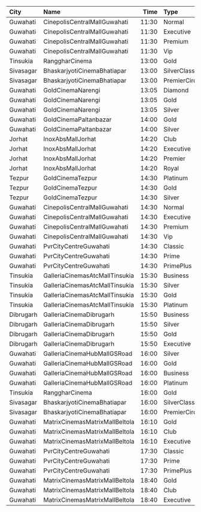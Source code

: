 | City      | Name                           |  Time | Type          | Price | Capacity | Booked |
| :-------- | :----------------------------- | ----: | :------------ | ----: | -------: | -----: |
| Guwahati  | CinepolisCentralMallGuwahati   | 11:30 | Normal        |  140₹ |       12 |      0 |
| Guwahati  | CinepolisCentralMallGuwahati   | 11:30 | Executive     |  160₹ |       58 |      2 |
| Guwahati  | CinepolisCentralMallGuwahati   | 11:30 | Premium       |  180₹ |       26 |      5 |
| Guwahati  | CinepolisCentralMallGuwahati   | 11:30 | Vip           |  400₹ |        2 |      0 |
| Tinsukia  | RanggharCinema                 | 13:00 | Gold          |  180₹ |       75 |      0 |
| Sivasagar | BhaskarjyotiCinemaBhatiapar    | 13:00 | SilverClass   |  200₹ |      176 |    132 |
| Sivasagar | BhaskarjyotiCinemaBhatiapar    | 13:00 | PremierCircle |  150₹ |      315 |    273 |
| Guwahati  | GoldCinemaNarengi              | 13:05 | Diamond       |  130₹ |      100 |      0 |
| Guwahati  | GoldCinemaNarengi              | 13:05 | Gold          |  110₹ |      100 |      0 |
| Guwahati  | GoldCinemaNarengi              | 13:05 | Silver        |   90₹ |      100 |      0 |
| Guwahati  | GoldCinemaPaltanbazar          | 14:00 | Gold          |  120₹ |      100 |      0 |
| Guwahati  | GoldCinemaPaltanbazar          | 14:00 | Silver        |  100₹ |      100 |      0 |
| Jorhat    | InoxAbsMallJorhat              | 14:20 | Club          |  210₹ |       26 |      0 |
| Jorhat    | InoxAbsMallJorhat              | 14:20 | Executive     |  150₹ |        7 |      0 |
| Jorhat    | InoxAbsMallJorhat              | 14:20 | Premier       |  100₹ |       15 |      0 |
| Jorhat    | InoxAbsMallJorhat              | 14:20 | Royal         |  300₹ |        7 |      0 |
| Tezpur    | GoldCinemaTezpur               | 14:30 | Platinum      |  150₹ |      100 |      0 |
| Tezpur    | GoldCinemaTezpur               | 14:30 | Gold          |  120₹ |      100 |      0 |
| Tezpur    | GoldCinemaTezpur               | 14:30 | Silver        |  100₹ |      100 |      0 |
| Guwahati  | CinepolisCentralMallGuwahati   | 14:30 | Normal        |  140₹ |       12 |      0 |
| Guwahati  | CinepolisCentralMallGuwahati   | 14:30 | Executive     |  160₹ |       58 |      0 |
| Guwahati  | CinepolisCentralMallGuwahati   | 14:30 | Premium       |  180₹ |       26 |      0 |
| Guwahati  | CinepolisCentralMallGuwahati   | 14:30 | Vip           |  400₹ |        2 |      0 |
| Guwahati  | PvrCityCentreGuwahati          | 14:30 | Classic       |  180₹ |       40 |     20 |
| Guwahati  | PvrCityCentreGuwahati          | 14:30 | Prime         |  190₹ |       82 |     41 |
| Guwahati  | PvrCityCentreGuwahati          | 14:30 | PrimePlus     |  220₹ |       13 |      7 |
| Tinsukia  | GalleriaCinemasAtcMallTinsukia | 15:30 | Business      |  290₹ |       14 |      7 |
| Tinsukia  | GalleriaCinemasAtcMallTinsukia | 15:30 | Silver        |  100₹ |       34 |     18 |
| Tinsukia  | GalleriaCinemasAtcMallTinsukia | 15:30 | Gold          |  190₹ |       66 |     33 |
| Tinsukia  | GalleriaCinemasAtcMallTinsukia | 15:30 | Platinum      |  240₹ |      123 |     61 |
| Dibrugarh | GalleriaCinemaDibrugarh        | 15:50 | Business      |  340₹ |       16 |      8 |
| Dibrugarh | GalleriaCinemaDibrugarh        | 15:50 | Silver        |  100₹ |       58 |     31 |
| Dibrugarh | GalleriaCinemaDibrugarh        | 15:50 | Gold          |  190₹ |       59 |     30 |
| Dibrugarh | GalleriaCinemaDibrugarh        | 15:50 | Executive     |  240₹ |       94 |     47 |
| Guwahati  | GalleriaCinemaHubMallGSRoad    | 16:00 | Silver        |  129₹ |       30 |     15 |
| Guwahati  | GalleriaCinemaHubMallGSRoad    | 16:00 | Gold          |  169₹ |       90 |     47 |
| Guwahati  | GalleriaCinemaHubMallGSRoad    | 16:00 | Business      |  199₹ |       60 |     28 |
| Guwahati  | GalleriaCinemaHubMallGSRoad    | 16:00 | Platinum      |  189₹ |       75 |     36 |
| Tinsukia  | RanggharCinema                 | 16:00 | Gold          |  180₹ |       75 |      0 |
| Sivasagar | BhaskarjyotiCinemaBhatiapar    | 16:00 | SilverClass   |  200₹ |      176 |    132 |
| Sivasagar | BhaskarjyotiCinemaBhatiapar    | 16:00 | PremierCircle |  150₹ |      315 |    273 |
| Guwahati  | MatrixCinemasMatrixMallBeltola | 16:10 | Gold          |  350₹ |      100 |      0 |
| Guwahati  | MatrixCinemasMatrixMallBeltola | 16:10 | Club          |  200₹ |      100 |      0 |
| Guwahati  | MatrixCinemasMatrixMallBeltola | 16:10 | Executive     |  150₹ |      100 |      0 |
| Guwahati  | PvrCityCentreGuwahati          | 17:30 | Classic       |  180₹ |       40 |     20 |
| Guwahati  | PvrCityCentreGuwahati          | 17:30 | Prime         |  200₹ |       82 |     43 |
| Guwahati  | PvrCityCentreGuwahati          | 17:30 | PrimePlus     |  220₹ |       13 |      7 |
| Guwahati  | MatrixCinemasMatrixMallBeltola | 18:40 | Gold          |  350₹ |      100 |      0 |
| Guwahati  | MatrixCinemasMatrixMallBeltola | 18:40 | Club          |  200₹ |      100 |      0 |
| Guwahati  | MatrixCinemasMatrixMallBeltola | 18:40 | Executive     |  150₹ |      100 |      0 |